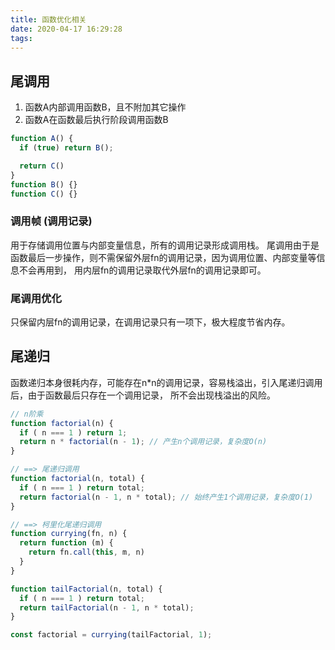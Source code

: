 ```yaml
---
title: 函数优化相关
date: 2020-04-17 16:29:28
tags:
---
```


## 尾调用

1. 函数A内部调用函数B，且不附加其它操作
2. 函数A在函数最后执行阶段调用函数B

```javascript
function A() {
  if (true) return B();

  return C()
}
function B() {}
function C() {}

```

### 调用帧 (调用记录)

用于存储调用位置与内部变量信息，所有的调用记录形成调用栈。
尾调用由于是函数最后一步操作，则不需保留外层fn的调用记录，因为调用位置、内部变量等信息不会再用到，
用内层fn的调用记录取代外层fn的调用记录即可。

### 尾调用优化
只保留内层fn的调用记录，在调用记录只有一项下，极大程度节省内存。

## 尾递归

函数递归本身很耗内存，可能存在n*n的调用记录，容易栈溢出，引入尾递归调用后，由于函数最后只存在一个调用记录，
所不会出现栈溢出的风险。

```javascript
// n阶乘
function factorial(n) {
  if ( n === 1 ) return 1;
  return n * factorial(n - 1); // 产生n个调用记录，复杂度O(n)
}

// ==> 尾递归调用
function factorial(n, total) {
  if ( n === 1 ) return total;
  return factorial(n - 1, n * total); // 始终产生1个调用记录，复杂度O(1)
}

// ==> 柯里化尾递归调用
function currying(fn, n) {
  return function (m) {
    return fn.call(this, m, n)
  }
}

function tailFactorial(n, total) {
  if ( n === 1 ) return total;
  return tailFactorial(n - 1, n * total);
}

const factorial = currying(tailFactorial, 1);
```